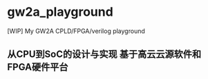 # gw2a_playground
[WIP] My GW2A CPLD/FPGA/verilog playground

## 从CPU到SoC的设计与实现 基于高云云源软件和FPGA硬件平台  

